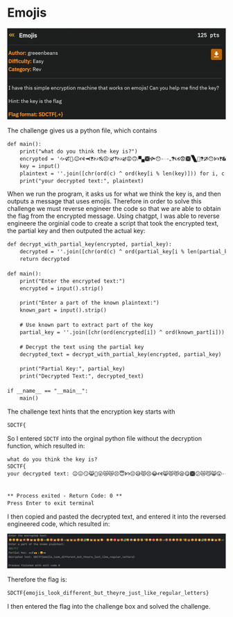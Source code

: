 # Emojis
![](../images/emoji-part-1.png)

The challenge gives us a python file, which contains
```txt
def main():
    print("what do you think the key is?")
    encrypted = '🙚🙒🙌🙭😌🙧🙬🙻🙠🙓😣🙯🙖🙺🙠🙖😡🙃🙭🙿🙩🙟😯🙮🙬🙸🙻🙦😨🙩🙽🙉🙻🙑😯🙥🙻🙳🙐🙓😿🙯🙽🙉🙣🙐😡🙹🙖🙤🙪🙞😿🙰🙨🙤🙐🙕😯🙨🙽🙳🙽🙊😷'
    key = input()
    plaintext = ''.join([chr(ord(c) ^ ord(key[i % len(key)])) for i, c in enumerate(encrypted)])
    print("your decrypted text:", plaintext)
```

When we run the program, it asks us for what we think the key is, and then outputs a message that uses emojis. Therefore in order to solve this challenge we must reverse engineer the code so that we are able to obtain the flag from the encrypted message. Using chatgpt, I was able to reverse engineere the orginial code to create a script that took the encrypted text, the partial key and then outputed the actual key:
```txt
def decrypt_with_partial_key(encrypted, partial_key):
    decrypted = ''.join([chr(ord(c) ^ ord(partial_key[i % len(partial_key)])) for i, c in enumerate(encrypted)])
    return decrypted

def main():
    print("Enter the encrypted text:")
    encrypted = input().strip()
    
    print("Enter a part of the known plaintext:")
    known_part = input().strip()
    
    # Use known part to extract part of the key
    partial_key = ''.join([chr(ord(encrypted[i]) ^ ord(known_part[i])) for i in range(len(known_part))])
    
    # Decrypt the text using the partial key
    decrypted_text = decrypt_with_partial_key(encrypted, partial_key)
    
    print("Partial Key:", partial_key)
    print("Decrypted Text:", decrypted_text)

if __name__ == "__main__":
    main()
```
The challenge text hints that the encryption key starts with 
```txt
SDCTF{
```
So I entered `SDCTF` into the orginal python file without the decryption function, which resulted in:

```txt
what do you think the key is?
SDCTF{
your decrypted text: 😉😖😏😹🙊😜😿😿😣😇🙥😔😅😾😣😂🙧😸😾😻😪😋🙩😕😿😼😸😲🙮😒😮😍😸😅🙩😞😨😷😓😇🙹😔😮😍😠😄🙧😂😅😠😩😊🙹😋😻😠😓😁🙩😓😮😷😾😞🙱


** Process exited - Return Code: 0 **
Press Enter to exit terminal
```
I then copied and pasted the decrypted text, and entered it into the reversed engineered code, which resulted in:

![](../images/emoji-part-2.png)

Therefore the flag is:

```txt
SDCTF{emojis_look_different_but_theyre_just_like_regular_letters}
```
I then entered the flag into the challenge box and solved the challenge.

